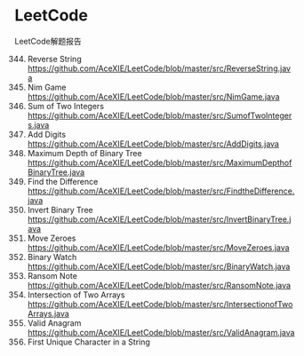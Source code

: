 # LeetCode
LeetCode解题报告

344. Reverse String https://github.com/AceXIE/LeetCode/blob/master/src/ReverseString.java
292. Nim Game https://github.com/AceXIE/LeetCode/blob/master/src/NimGame.java
371. Sum of Two Integers https://github.com/AceXIE/LeetCode/blob/master/src/SumofTwoIntegers.java
258. Add Digits https://github.com/AceXIE/LeetCode/blob/master/src/AddDigits.java
104. Maximum Depth of Binary Tree https://github.com/AceXIE/LeetCode/blob/master/src/MaximumDepthofBinaryTree.java
389. Find the Difference https://github.com/AceXIE/LeetCode/blob/master/src/FindtheDifference.java
226. Invert Binary Tree https://github.com/AceXIE/LeetCode/blob/master/src/InvertBinaryTree.java
283. Move Zeroes https://github.com/AceXIE/LeetCode/blob/master/src/MoveZeroes.java
401. Binary Watch https://github.com/AceXIE/LeetCode/blob/master/src/BinaryWatch.java
383. Ransom Note https://github.com/AceXIE/LeetCode/blob/master/src/RansomNote.java
349. Intersection of Two Arrays https://github.com/AceXIE/LeetCode/blob/master/src/IntersectionofTwoArrays.java
242. Valid Anagram https://github.com/AceXIE/LeetCode/blob/master/src/ValidAnagram.java
387. First Unique Character in a String 



